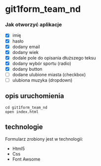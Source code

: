 # git1form_team_nd

### Jak otworzyć aplikacje

- [x] imię
- [x] hasło
- [x] dodany email
- [x] dodany wiek
- [x] dodale pole do opisania dłuższego teksu
- [x] dodany wybór sportu (radio)
- [x] dodany button
- [ ] dodane ulubione miasta (checkbox)
- [ ] ulubiona muzyka (dropdown)

## opis uruchomienia

```
cd git1form_team_nd
open index.html

```

## technologie

Formularz zrobiony jest w technologii:
* Html5
* Css
* Font Awsome